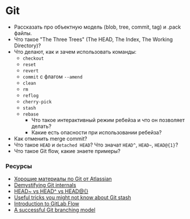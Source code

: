 # Git

* Рассказать про объектную модель (blob, tree, commit, tag) и .pack файлы.
* Что такое "The Three Trees" (The HEAD, The Index, The Working Directory)?
* Что делают, как и зачем использовать команды:
  * `checkout`
  * `reset`
  * `revert`
  * `commit` с флагом `--amend`
  * `clean`
  * `rm`
  * `reflog`
  * `cherry-pick`
  * `stash`
  * `rebase`
    * Что такое интерактивный режим ребейза и что он позволяет делать?
    * Какие есть опасности при использовании ребейза?
* Как отменить merge commit?
* Что такое `HEAD` и `detached HEAD`? Что значат `HEAD^`, `HEAD~`, `HEAD@{1}`?
* Что такое Git flow, какие знаете примеры?

### Ресурсы

* [Хорошие материалы по Git от Atlassian](https://www.atlassian.com/git)
* [Demystifying Git internals](https://medium.com/@pawan_rawal/demystifying-git-internals-a004f0425a70)
* [HEAD~ vs HEAD^ vs HEAD@{}](https://stackoverflow.com/questions/26785118/head-vs-head-vs-head-also-known-as-tilde-vs-caret-vs-at-sign/26785200)
* [Useful tricks you might not know about Git stash](https://medium.freecodecamp.org/useful-tricks-you-might-not-know-about-git-stash-e8a9490f0a1a)
* [Introduction to GitLab Flow](https://docs.gitlab.com/ee/workflow/gitlab_flow.html)
* [A successful Git branching model](https://nvie.com/posts/a-successful-git-branching-model/)
